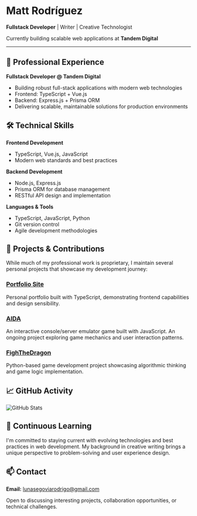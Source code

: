 # Matt Rodríguez

**Fullstack Developer** | Writer | Creative Technologist

Currently building scalable web applications at **Tandem Digital**

---

## 💼 Professional Experience

**Fullstack Developer @ Tandem Digital**
- Building robust full-stack applications with modern web technologies
- Frontend: TypeScript + Vue.js
- Backend: Express.js + Prisma ORM
- Delivering scalable, maintainable solutions for production environments

## 🛠️ Technical Skills

**Frontend Development**
- TypeScript, Vue.js, JavaScript
- Modern web standards and best practices

**Backend Development**
- Node.js, Express.js
- Prisma ORM for database management
- RESTful API design and implementation

**Languages & Tools**
- TypeScript, JavaScript, Python
- Git version control
- Agile development methodologies

## 🚀 Projects & Contributions

While much of my professional work is proprietary, I maintain several personal projects that showcase my development journey:

### [Portfolio Site](https://github.com/MattP4nk/mattPorfolio)
Personal portfolio built with TypeScript, demonstrating frontend capabilities and design sensibility.

### [AIDA](https://github.com/MattP4nk/AIDA)
An interactive console/server emulator game built with JavaScript. An ongoing project exploring game mechanics and user interaction patterns.

### [FighTheDragon](https://github.com/MattP4nk/FighTheDragon)
Python-based game development project showcasing algorithmic thinking and game logic implementation.

## 📈 GitHub Activity

![GitHub Stats](https://github-readme-stats.vercel.app/api?username=MattP4nk&show_icons=true&theme=default&hide_border=true)

## 🌱 Continuous Learning

I'm committed to staying current with evolving technologies and best practices in web development. My background in creative writing brings a unique perspective to problem-solving and user experience design.

## 📫 Contact

**Email:** [lunasegoviarodrigo@gmail.com](mailto:lunasegoviarodrigo@gmail.com)

Open to discussing interesting projects, collaboration opportunities, or technical challenges.
